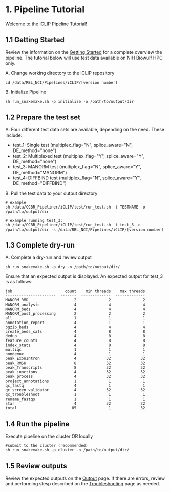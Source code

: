 # 1. Pipeline Tutorial
Welcome to the iCLIP Pipeline Tutorial!

## 1.1 Getting Started
Review the information on the [Getting Started](https://rbl-nci.github.io/iCLIP/iCLIP/getting-started/) for a complete overview the pipeline. The tutorial below will use test data available on NIH Biowulf HPC only.

A. Change working directory to the iCLIP repository
```
cd /data/RBL_NCI/Pipelines/iCLIP/[version number]
```

B. Initialize Pipeline
```
sh run_snakemake.sh -p initialize -o /path/to/output/dir
```

## 1.2 Prepare the test set

A. Four different test data sets are available, depending on the need. These include:
- test_1: Single test (multiplex_flag="N", splice_aware="N", DE_method="none")
- test_2: Multiplexed test (multiplex_flag="Y", splice_aware="Y", DE_method="none")
- test_3: MANORM test (multiplex_flag="N", splice_aware="Y", DE_method="MANORM")
- test_4: DIFFBIND test (multiplex_flag="N", splice_aware="Y", DE_method="DIFFBIND")

B. Pull the test data to your output directory
```
# example
sh /data/CCBR_Pipeliner/iCLIP/test/run_test.sh -t TESTNAME -o /path/to/output/dir

# example running test_3:
sh /data/CCBR_Pipeliner/iCLIP/test/run_test.sh -t test_3 -o /path/to/output/dir -s /data/RBL_NCI/Pipelines/iCLIP/[version number]
```

## 1.3 Complete dry-run

A. Complete a dry-run and review output
```
sh run_snakemake.sh -p dry -o /path/to/output/dir/
```

Ensure that an expected output is displayed. An expected output for test_3 is as follows:
```
job                       count    min threads    max threads
----------------------  -------  -------------  -------------
MANORM_RMD                    2              2              2
MANORM_analysis               4              4              4
MANORM_beds                   4              4              4
MANORM_post_processing        2              2              2
all                           1              1              1
annotation_report             4              1              1
bgzip_beds                    4              4              4
create_beds_safs              4              8              8
dedup                         4              8              8
feature_counts                4              8              8
index_stats                   4              8              8
multiqc                       1              1              1
nondemux                      4              1              1
peak_ExonIntron               4             32             32
peak_RMSK                     8             32             32
peak_Transcripts              8             32             32
peak_junctions                4             32             32
peak_process                  4             32             32
project_annotations           1              1              1
qc_fastq                      4              1              1
qc_screen_validator           4             32             32
qc_troubleshoot               1              1              1
rename_fastqs                 1              1              1
star                          4             32             32
total                        85              1             32
```

## 1.4 Run the pipeline
Execute pipeline on the cluster OR locally
```
#submit to the cluster (recommended)
sh run_snakemake.sh -p cluster -o /path/to/output/dir/
```

## 1.5 Review outputs
Review the expected outputs on the [Output](https://rbl-nci.github.io/iCLIP/iCLIP/output/) page. If there are errors, review and performing stesp described on the [Troubleshooting](https://rbl-nci.github.io/iCLIP/iCLIP/troubleshooting/) page as needed.